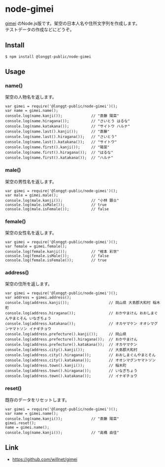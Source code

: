 node-gimei
=========================

[gimei](https://github.com/willnet/gimei) のNode.js版です。架空の日本人名や住所文字列を作成します。  
テストデータの作成などにどうぞ。

Install
---------

    $ npm install @longgt-public/node-gimei

Usage
--------------

### name()

架空の人物名を返します。

    var gimei = require('@longgt-public/node-gimei')();
    var name = gimei.name();
    console.log(name.kanji());             // "斎藤 陽菜"
    console.log(name.hiragana());          // "さいとう はるな"
    console.log(name.katakana());          // "サイトウ ハルナ"
    console.log(name.last().kanji());      // "斎藤"
    console.log(name.last().hiragana());   // "さいとう"
    console.log(name.last().katakana());   // "サイトウ"
    console.log(name.first().kanji());     // "陽菜"
    console.log(name.first().hiragana());  // "はるな"
    console.log(name.first().katakana());  // "ハルナ"

### male()

架空の男性名を返します。

    var gimei = require('@longgt-public/node-gimei')();
    var male = gimei.male();
    console.log(male.kanji());             // "小林 顕士"
    console.log(male.isMale());            // true
    console.log(male.isFemale());          // false

### female()

架空の女性名を返します。

    var gimei = require('@longgt-public/node-gimei')();
    var female = gimei.female(); 
    console.log(female.kanji());           // "根本 彩世"
    console.log(female.isMale());          // false
    console.log(female.isFemale());        // true

### address()

架空の住所を返します。

    var gimei = require('@longgt-public/node-gimei')();
    var address = gimei.address();
    console.log(address.kanji());                  // 岡山県 大島郡大和村 稲木町
    console.log(address.hiragana());               // おかやまけん おおしまぐんやまとそん いなぎちょう
    console.log(address.katakana());               // オカヤマケン オオシマグンヤマトソン イナギチョウ
    console.log(address.prefecture().kanji());     // 岡山県
    console.log(address.prefecture().hiragana());  // おかやまけん
    console.log(address.prefecture().katakana());  // オカヤマケン
    console.log(address.city().kanji());           // 大島郡大和村
    console.log(address.city().hiragana());        // おおしまぐんやまとそん
    console.log(address.city().katakana());        // オオシマグンヤマトソン
    console.log(address.town().kanji());           // 稲木町
    console.log(address.town().hiragana());        // いなぎちょう
    console.log(address.town().katakana());        // イナギチョウ
    
### reset()

既存のデータをリセットします。

    var gimei = require('@longgt-public/node-gimei')();
    var name = gimei.name();
    console.log(name.kanji());             // "斎藤 陽菜"
    gimei.reset();
    name = gimei.name();
    console.log(name.kanji());             // "高橋 由佳"

Link
------

* https://github.com/willnet/gimei

